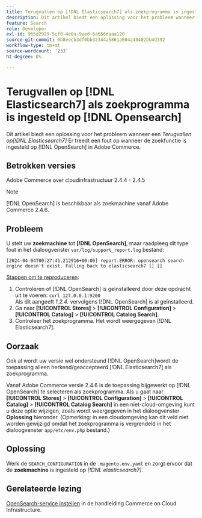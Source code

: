 ```yaml
---
title: Terugvallen op [!DNL Elasticsearch7] als zoekprogramma is ingesteld op [!DNL Opensearch]
description: Dit artikel biedt een oplossing voor het probleem wanneer een *Falling terug naar [!DNL Elasticsearch7]* error occurs when the search engine is set to [!DNL OpenSearch] in Adobe Commerce.
feature: Search
role: Developer
exl-id: 965d2929-5cf0-4e0a-9eed-6a656daaa120
source-git-commit: 6b8eecb3df0bb32344a5861a604a40402bb4d392
workflow-type: tm+mt
source-wordcount: '233'
ht-degree: 0%

---
```


# Terugvallen op [!DNL Elasticsearch7] als zoekprogramma is ingesteld op [!DNL Opensearch]

Dit artikel biedt een oplossing voor het probleem wanneer een *Terugvallen op[!DNL Elasticsearch7]* Er treedt een fout op wanneer de zoekfunctie is ingesteld op [!DNL OpenSearch] in Adobe Commerce.

## Betrokken versies

Adobe Commerce over cloudinfrastructuur 2.4.4 - 2.4.5

>[!NOTE]
>
>[!DNL OpenSearch] is beschikbaar als zoekmachine vanaf Adobe Commerce 2.4.6.

## Probleem

U stelt uw **zoekmachine** tot **[!DNL OpenSearch]**, maar raadpleeg dit type fout in het dialoogvenster `var/log/support_report.log` bestand:

```[2024-04-04T00:27:41.212916+00:00] report.ERROR: opensearch search engine doesn't exist. Falling back to elasticsearch7 [] []```

<u>Stappen om te reproduceren</u>:

1. Controleren of [!DNL OpenSearch] is geïnstalleerd door deze opdracht uit te voeren: `curl 127.0.0.1:9200`<br>
Als dit aangeeft *1.2.4.* vervolgens [!DNL OpenSearch] is al geïnstalleerd.
1. Ga naar **[!UICONTROL Stores]** > **[!UICONTROL Configuration]** > **[!UICONTROL Catalog]** > **[!UICONTROL Catalog Search]**.
1. Controleer het zoekprogramma. Het wordt weergegeven [!DNL Elasticsearch7].

## Oorzaak

Ook al wordt uw versie wel ondersteund [!DNL OpenSearch]wordt de toepassing alleen herkend/geaccepteerd [!DNL Elasticsearch7] als zoekprogramma.

Vanaf Adobe Commerce versie 2.4.6 is de toepassing bijgewerkt op [!DNL OpenSearch] te selecteren als zoekprogramma.
Als u gaat naar **[!UICONTROL Stores]** > **[!UICONTROL Configuration]** > **[!UICONTROL Catalog]** > **[!UICONTROL Catalog Search]** in een niet-cloud-omgeving kunt u deze optie wijzigen, zoals wordt weergegeven in het dialoogvenster **Oplossing** hieronder.
(Opmerking: in een cloudomgeving kan dit veld niet worden gewijzigd omdat het zoekprogramma is vergrendeld in het dialoogvenster `app/etc/env.php` bestand.)

## Oplossing

Werk de `SEARCH_CONFIGURATION` in de `.magento.env.yaml` en zorgt ervoor dat de **zoekmachine** is ingesteld op *[!DNL elasticsearch7]*.

## Gerelateerde lezing

[OpenSearch-service instellen](https://experienceleague.adobe.com/docs/commerce-cloud-service/user-guide/configure/service/opensearch.html) in de handleiding Commerce on Cloud Infrastructure.
